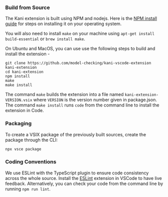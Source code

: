 ### Build from Source

The Kani extension is built using NPM and nodejs. Here is the [NPM install guide](https://nodejs.org/en/learn/getting-started/how-to-install-nodejs)
for steps on installing it on your operating system.

You will also need to install `make` on your machine using `apt-get install build-essential` or `brew install make`.

On Ubuntu and MacOS, you can use use the following steps to build and install the extension -

```
git clone https://github.com/model-checking/kani-vscode-extension kani-extension
cd kani-extension
npm install
make
make install
```

The command `make` builds the extension into a file
named `kani-extension-VERSION.vsix` where `VERSION` is the version number
given in package.json.
The command `make install` runs `code` from the command line to
install the extension in Code.

### Packaging

To create a VSIX package of the previously built sources, create the package through the CLI:

```sh
npx vsce package
```

### Coding Conventions

We use ESLint with the TypeScript plugin to ensure code consistency across the whole source. Install the [ESLint](https://marketplace.visualstudio.com/items?itemName=dbaeumer.vscode-eslint) extension in VSCode to have live feedback. Alternatively, you can check your code from the command line by running `npm run lint`.
